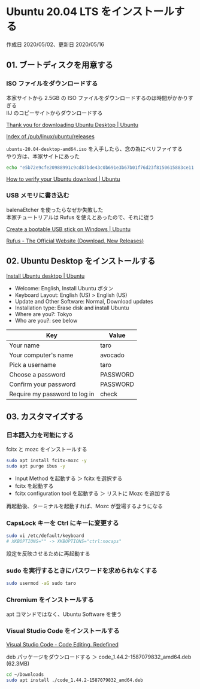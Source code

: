 # Ubuntu 20.04 LTS をインストールする

作成日 2020/05/02、更新日 2020/05/16

## 01. ブートディスクを用意する

### ISO ファイルをダウンロードする

本家サイトから 2.5GB の ISO ファイルをダウンロードするのは時間がかかりすぎる\
IIJ のコピーサイトからダウンロードする

[Thank you for downloading Ubuntu Desktop \| Ubuntu](https://ubuntu.com/download/desktop/thank-you?version=20.04&architecture=amd64)

[Index of /pub/linux/ubuntu/releases](http://ftp.iij.ad.jp/pub/linux/ubuntu/releases/)

`ubuntu-20.04-desktop-amd64.iso` を入手したら、念の為にベリファイする\
やり方は、本家サイトにあった

```bash
echo "e5b72e9cfe20988991c9cd87bde43c0b691e3b67b01f76d23f8150615883ce11 *ubuntu-20.04-desktop-amd64.iso" | shasum -a 256 --check
```

[How to verify your Ubuntu download \| Ubuntu](https://ubuntu.com/tutorials/tutorial-how-to-verify-ubuntu)

### USB メモリに書き込む

balenaEtcher を使ったらなぜか失敗した\
本家チュートリアルは Rufus を使えとあったので、それに従う

[Create a bootable USB stick on Windows \| Ubuntu](https://ubuntu.com/tutorials/tutorial-create-a-usb-stick-on-windows)

[Rufus \- The Official Website \(Download, New Releases\)](https://rufus.ie/)

## 02. Ubuntu Desktop をインストールする

[Install Ubuntu desktop \| Ubuntu](https://ubuntu.com/tutorials/tutorial-install-ubuntu-desktop#1-overview)

- Welcome: English, Install Ubuntu ボタン
- Keyboard Layout: English (US) > English (US)
- Update and Other Software: Normal, Download updates
- Installation type: Erase disk and install Ubuntu
- Where are you?: Tokyo
- Who are you?: see below

| Key                           | Value    |
| ----------------------------- | -------- |
| Your name                     | taro     |
| Your computer's name          | avocado  |
| Pick a username               | taro     |
| Choose a password             | PASSWORD |
| Confirm your password         | PASSWORD |
| Require my password to log in | check    |

## 03. カスタマイズする

### 日本語入力を可能にする

fcitx と mozc をインストールする

```bash
sudo apt install fcitx-mozc -y
sudo apt purge ibus -y
```

- Input Method を起動する ＞ fcitx を選択する
- fcitx を起動する
- fcitx configuration tool を起動する ＞ リストに Mozc を追加する

再起動後、ターミナルを起動すれば、Mozc が登場するようになる

### CapsLock キーを Ctrl にキーに変更する

```bash
sudo vi /etc/default/keyboard
# XKBOPTIONS="" -> XKBOPTIONS="ctrl:nocaps"
```

設定を反映させるために再起動する

### sudo を実行するときにパスワードを求められなくする

```bash
sudo usermod -aG sudo taro
```

### Chromium をインストールする

apt コマンドではなく、Ubuntu Software を使う

### Visual Studio Code をインストールする

[Visual Studio Code \- Code Editing\. Redefined](https://code.visualstudio.com/)

deb パッケージをダウンロードする ＞ code_1.44.2-1587079832_amd64.deb (62.3MB)

```bash
cd ~/Downloads
sudo apt install ./code_1.44.2-1587079832_amd64.deb
```
